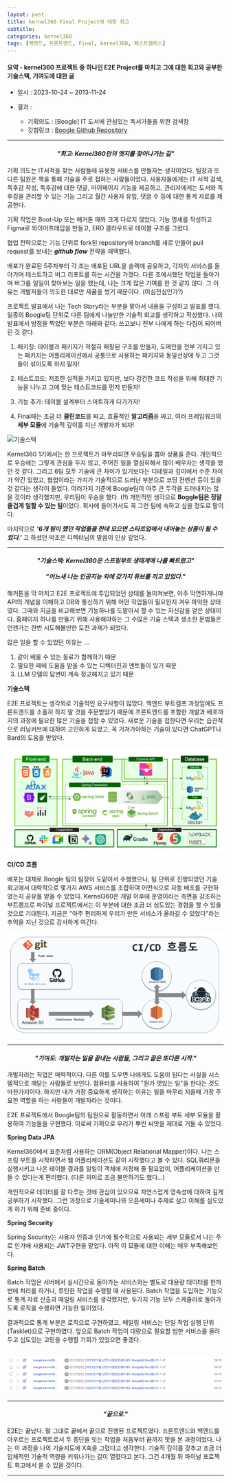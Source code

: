 ```yaml
---
layout: post
title: kernel360 Final Project에 대한 회고
subtitle: 
categories: kernel360
tags: [백엔드, 프론트엔드, Final, kernel360, 패스트캠퍼스]
---
```


#### 요약 - kernel360 프로젝트 중 하나인 E2E Project를 마치고 그에 대한 회고와 공부한 기술스택, 기여도에 대한 글

- 일시 : 2023-10-24 ~ 2013-11-24

- 결과 :
  - 기획의도 : [Boogle] IT 도서에 관심있는 독서가들을 위한 검색창
  - 깃헙링크 : [Boogle Github Repository](https://github.com/Kernel360/E2E1-Boogle)

---

#### _<center>"회고: Kernel360만의 엣지를 찾아나가는 길"</center>_


기획 의도는 IT서적을 찾는 사람들에 유용한 서비스를 만들자는 생각이었다. 팀장과 또다른 팀원은 책을 통해 기술을 주로 접하는 사람들이었다. 사용자들에게는 IT 서적 검색, 독후감 작성, 독후감에 대한 댓글, 마이페이지 기능을 제공하고, 관리자에게는 도서와 독후감을 관리할 수 있는 기능 그리고 월간 사용자 유입, 댓글 수 등에 대한 통계 자료를 제공한다.

기획 작업은 Boot-Up 또는 해커톤 때와 크게 다르지 않았다. 기능 명세를 작성하고 Figma로 와이어프레임을 만들고, ERD 클라우드로 테이블 구조를 그렸다.

협업 전략으로는 기능 단위로 fork된 repository에 branch를 새로 만들어 pull request를 보내는 **_github flow_** 전략을 채택했다.

배포가 완료된 5주차부터 각 조는 배포된 URL을 슬랙에 공유하고, 각자의 서비스를 돌아가며 테스트하고 버그 리포트를 하는 시간을 가졌다. 다른 조에서했던 작업을 돌아가며 버그를 일일이 찾아보는 일을 했는데, 나는 크게 많은 기여를 한 것 같지 않다. 그 이유는 개발자들이 의도한 대로만 제품을 썼기 때문이다. (이심전심인가?)

프로젝트 발표에서 나는 Tech Story라는 부분을 맡아서 내용을 구성하고 발표를 했다. 일종의 Boogle팀 단위로 다른 팀에게 나눌만한 기술적 회고를 생각하고 작성했다. 나의 발표에서 방점을 찍었던 부분은 아래와 같다. 쓰고보니 전부 나에게 하는 다짐이 되어버린 것 같다.

1. 패키징: 테이블과 패키지가 적절히 매핑된 구조를 만들자, 도메인을 전부 가지고 있는 패키지는 어플리케이션에서 공통으로 사용하는 패키지와 동일선상에 두고 그것들이 섞이도록 하지 말자!

2. 테스트코드: 저조한 실적을 가지고 있지만, 보다 강건한 코드 작성을 위해 최대한 기능을 나누고 그에 맞는 테스트코드를 먼저 만들자!

3. 기능 추가: 테이블 설계부터 스마트하게 다가가자!

4. Final때는 조금 더 **클린코드**를 짜고, 효율적인 **알고리즘**을 짜고, 여러 프레임워크의 **세부 모듈**에 기술적 깊이를 지닌 개발자가 되자!

![기술스택](/assets/images/boogle_tech_story.png)

Kernel360 1기에서는 한 프로젝트가 마무리되면 우승팀을 뽑아 상품을 준다. 개인적으로 우승에는 그렇게 관심을 두지 않고, 주어진 일을 열심히해서 많이 배우자는 생각을 했던 것 같다. 그리고 6팀 모두 기술에 큰 차이가 있기보다는 디테일과 깊이에서 수준 차이가 약간 있었고, 협업이라는 가치가 기술적으로 드러난 부분으로 코딩 컨벤션 등이 있을 것 같다는 생각이 들었다. 여러가지 기준에 Boogle팀이 아주 큰 두각을 드러내지는 않을 것이라 생각했지만, 우리팀이 우승을 했다. (!!) 개인적인 생각으로 **Boggle팀은 정말 즐겁게 일할 수 있는 팀**이었다. 회사에 들어가서도 꼭 그런 팀에 속하고 싶을 정도로 말이다.

마지막으로 **_'6개 팀이 했던 작업들을 한데 모으면 스타트업에서 내어놓는 상품이 될 수 있다.'_** 고 하셨던 박조은 디렉터님의 말씀이 인상 깊었다.

---

#### _<center>"기술스택: Kernel360은 스프링부트 생태계에 나를 빠트렸고"</center>_ <br> _<center>"어느새 나는 인공지능 외에 갖가지 튜브를 끼고 있었다."</center>_

해커톤을 막 마치고 E2E 프로젝트에 투입되었던 상태를 돌이켜보면, 아주 막연하게나마 API의 개념을 이해하고 DB와 통신하기 위해 어떤 작업들이 필요한지 겨우 파악한 상태였다. 그때와 지금을 비교해보면 기능하나를 도맡아서 할 수 있는 자신감을 얻은 상태이다. 홈페이지 하나를 만들기 위해 사용해야하는 그 수많은 기술 스택과 생소한 문법들은 언젠가는 한번 시도해볼만한 도전 과제가 되었다.

많은 일을 할 수 있었던 이유는 ...

1. 같이 배울 수 있는 동료가 함께하기 때문
2. 필요한 때에 도움을 받을 수 있는 디렉터진과 멘토들이 있기 때문
3. LLM 모델의 답변이 계속 정교해지고 있기 때문

**기술스택**

E2E 프로젝트는 생각외로 기술적인 요구사항이 많았다. 백엔드 부트캠프 과정임에도 프론트엔드를 소홀히 하지 말 것을 주문받았기 때문에 프론트엔드를 포함한 개발과 배포까지의 과정에 필요한 많은 기술을 접할 수 있었다. 새로운 기술을 접한다면 우리는 습관적으로 러닝커브에 대하여 고민하게 되었고, 꼭 거쳐가야하는 기술이 있다면 ChatGPT나 Bard의 도움을 받았다.

![기술스택](/assets/images/boogle_tech_stack.PNG)

**CI/CD 흐름**

배포는 대체로 Boogle 팀의 팀장이 도맡아서 수행했으나, 팀 단위로 진행되었던 기술 회고에서 대략적으로 몇가지 AWS 서비스를 조합하여 어떤식으로 자동 배포를 구현하였는지 공유를 받을 수 있었다. Kernel360은 개발 이후에 운영이라는 측면을 강조하는 부트캠프로 파이널 프로젝트에서는 이 부분에 대한 조금 더 심도있는 경험을 할 수 있을 것으로 기대된다. 지금은 "아주 편리하게 우리가 만든 서비스가 올라갈 수 있었다"라는 추억을 지닌 것으로 감사하게 여긴다.

![CI/CD 흐름](/assets/images/boogle_cicd_plow.png)

---

#### _<center>"기여도: 개발자는 일을 끝내는 사람들, 그리고 끝은 또다른 시작."</center>_

개발자라는 직업은 매력적이다. 다른 이를 도우면 나에게도 도움이 된다는 사실을 시스템적으로 깨닫는 사람들로 보인다. 컴퓨터를 사용하여 "뭔가 멋있는 일"을 한다는 것도 마찬가지이다. 하지만 내가 가장 중요하게 생각하는 이유는 일을 마무리 지을때 가장 주요한 역할을 하는 사람들이 개발자라는 것이다.

E2E 프로젝트에서 Boogle팀의 팀원으로 활동하면서 아래 스프링 부트 세부 모듈을 활용하여 기능들을 구현했다. 이로써 기획으로 우리가 뿌린 씨앗을 제대로 거둘 수 있었다.

**Spring Data JPA**

Kernel360에서 표준처럼 사용하는 ORM(Object Relational Mapper)이다. 나는 스프링 부트를 시작하면서 웹 어플리케이션도 같이 시작했다고 볼 수 있다. SQL쿼리문을 실행시키고 나온 테이블 결과를 일일이 객체에 저장해 줄 필요없이, 어플리케이션을 만들 수 있다는게 편리했다. (다른 의미로 조금 불안하기도 했다...)

개인적으로 데이터를 잘 다루는 것에 관심이 있으므로 자연스럽게 영속성에 대하여 깊게 공부하기 시작했다. 그런 과정으로 기술세미나와 오픈세미나 주제로 삼고 이해를 심도있게 하기 위해 준비 중이다.

**Spring Security**

Spring Security는 사용자 인증과 인가에 필수적으로 사용되는 세부 모듈로서 나는 주로 인가에 사용되는 JWT구현을 맡았다. 아직 이 모듈에 대한 이해는 매우 부족해보인다.

**Spring Batch**

Batch 작업은 서버에서 실시간으로 돌아가는 서비스와는 별도로 대용량 데이터를 한꺼번에 처리를 하거나, 루틴한 작업을 수행할 때 사용된다. Batch 작업을 도입하는 기능으로 통계 자료 산출과 메일링 서비스를 생각했지만, 두가지 기능 모두 스케줄러로 돌아가도록 로직을 수행하면 가능한 일이었다.

결과적으로 통계 부분은 로직으로 구현하였고, 메일링 서비스는 단일 작업 실행 단위 (Tasklet)으로 구현하였다. 앞으로 Batch 작업이 대량으로 필요할 법한 서비스를 올려두고 심도있는 고민을 수행할 기회가 있었으면 좋겠다.

## ![Alt text](/assets/images/batch_mailing.png)

---

#### _<center>"끝으로."</center>_

E2E는 끝났다. 말 그대로 끝에서 끝으로 진행된 프로젝트였다. 프론트엔드와 백엔드를 아우르는 프로젝트로서 두 종단을 잇는 작업을 처음부터 끝까지 맛을 본 과정이었다. 나는 이 과정을 나의 기술지도에 X축을 그렸다고 생각한다. 기술적 깊이를 갖추고 조금 더 입체적인 기술적 역량을 키워나가는 길이 열렸다고 본다. 그건 4개월 뒤 파이널 프로젝트 회고에서 쓸 수 있을 것이다.

---

